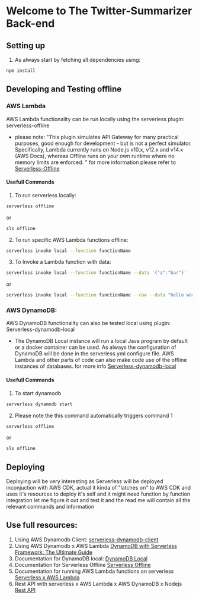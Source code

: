 # Welcome to The Twitter-Summarizer Back-end

## Setting up
1. As always start by fetching all dependencies using:
```bash
npm install
```

## Developing and Testing offline

### AWS Lambda
AWS Lambda functionality can be run locally using the serverless plugin: serverless-offline
- please note: "This plugin simulates API Gateway for many practical purposes, good enough for development - but is not a perfect simulator. Specifically, Lambda currently runs on Node.js v10.x, v12.x and v14.x (AWS Docs), whereas Offline runs on your own runtime where no memory limits are enforced. "
for more information please refer to [Serverless-Offline](https://www.serverless.com/plugins/serverless-offline)

#### Usefull Commands
1. To run serverless locally:
```bash
serverless offline
```
or
```bash
sls offline
```
2. To run specific AWS Lambda functions offline:
```bash
serverless invoke local --function functionName
```

3. To Invoke a Lambda function with data:
```bash
serverless invoke local --function functionName --data '{"a":"bar"}'
```
or 
```bash
serverless invoke local --function functionName --raw --data "hello world"
```

### AWS DynamoDB:
AWS DynamoDB functionality can also be tested local using plugin: Serverless-dynamodb-local
- The DynamoDB Local instance will run a local Java program by default or a docker container can be used. As always the configuration of DynamoDB will be done in the serverless.yml configure file. AWS Lambda and other parts of code can also make code use of the offline instances of databases. for more info [Serverless-dynamodb-local](https://www.serverless.com/plugins/serverless-dynamodb-local)

#### Usefull Commands
1. To start dynamodb
```bash
serverless dynamodb start
```

2. Please note the this command automatically triggers command 1
```bash
serverless offline
```
or
```bash
sls offline
```

## Deploying
Deploying will be very interesting as Serverless will be deployed inconjuction with AWS CDK, actual it kinda of "latches on" to AWS CDK and uses it's resources to deploy it's self and it might need function by function integration let me figure it out and test it and the read me will contain all the relevant commands and information

## Use full resources:
1. Using AWS Dynamodb Client: [serverless-dynamodb-client](https://www.serverless.com/plugins/serverless-dynamodb-client)
2. Using AWS Dynamodb x AWS Lambda [DynamoDB with Serverless Framework: The Ultimate Guide](https://www.dynobase.dev/dynamodb-serverless-framework/)
3. Documentation for DynamoDB local: [DynamoDB Local](https://www.serverless.com/plugins/serverless-dynamodb-local)
4. Documentation for Serverless Offline [Serverless Offline](https://www.serverless.com/plugins/serverless-offline)
5. Documentation for running AWS Lambda functions on serverless [Serverless x AWS Lambda](https://www.serverless.com/framework/docs/providers/aws/guide/functions)
6. Rest API with serverless x AWS Lambda x AWS DynamoDB x Nodejs [Rest API](https://www.serverless.com/blog/node-rest-api-with-serverless-lambda-and-dynamodb)
